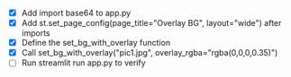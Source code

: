 - [x] Add import base64 to app.py
- [x] Add st.set_page_config(page_title="Overlay BG", layout="wide") after imports
- [x] Define the set_bg_with_overlay function
- [x] Call set_bg_with_overlay("pic1.jpg", overlay_rgba="rgba(0,0,0,0.35)")
- [ ] Run streamlit run app.py to verify
